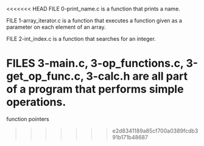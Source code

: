 <<<<<<< HEAD
FILE 0-print_name.c is a function that prints a name.

FILE 1-array_iterator.c is a function that executes a function given as a parameter on each element of an array.

FILE 2-int_index.c is a function that searches for an integer.

FILES 3-main.c, 3-op_functions.c, 3-get_op_func.c, 3-calc.h are all part of a program that performs simple operations.
=======
function pointers
>>>>>>> e2d8341189a85cf700a0389fcdb391b171b48687
